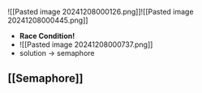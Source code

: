 ![[Pasted image 20241208000126.png]]![[Pasted image 20241208000445.png]]
- **Race Condition!**
- ![[Pasted image 20241208000737.png]]
- solution -> semaphore
## [[Semaphore]]
